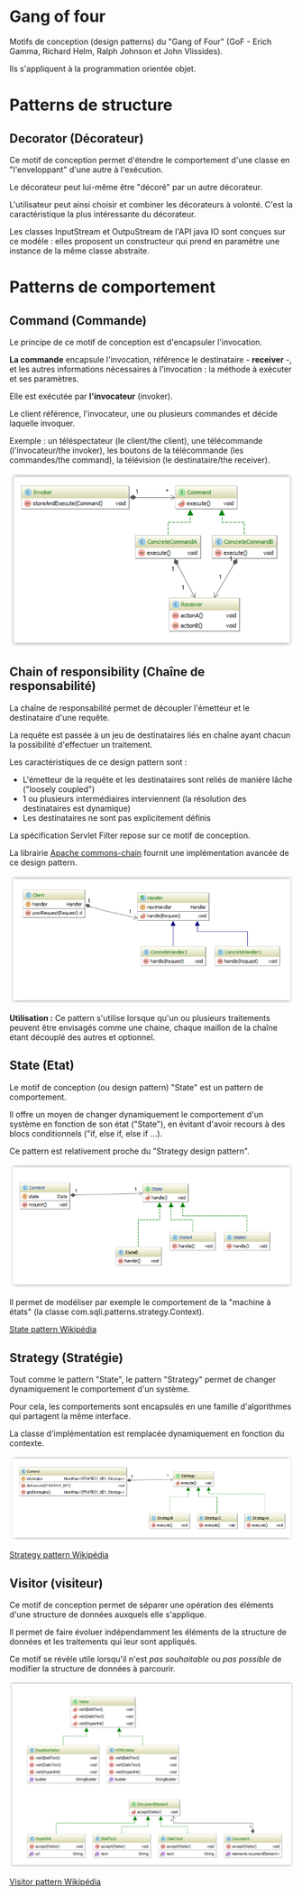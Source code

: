 Gang of four
=====

Motifs de conception (design patterns) du "Gang of Four" (GoF -  Erich Gamma, Richard Helm, Ralph Johnson et John Vlissides).

Ils s'appliquent à la programmation orientée objet.

# Patterns de structure

## Decorator (Décorateur)

Ce motif de conception permet d'étendre le comportement d'une classe en "l'enveloppant" d'une autre à l'exécution. 

Le décorateur peut lui-même être "décoré" par un autre décorateur. 

L'utilisateur peut ainsi choisir et combiner les décorateurs à volonté. C'est la caractéristique la plus intéressante du décorateur. 
  
Les classes InputStream et OutpuStream de l'API java IO sont conçues sur ce modèle : elles proposent un constructeur qui prend en paramètre une instance de la même classe abstraite.
 
# Patterns de comportement

## Command (Commande)

Le principe de ce motif de conception est d'encapsuler l'invocation. 

**La commande** encapsule l'invocation, référence le destinataire - **receiver** -, et les autres informations nécessaires à l'invocation : la méthode à exécuter et ses paramètres.

Elle est exécutée par **l'invocateur** (invoker).

Le client référence, l'invocateur, une ou plusieurs commandes et décide laquelle invoquer. 

Exemple : un téléspectateur (le client/the client), une télécommande (l'invocateur/the invoker), les boutons de la télécommande (les commandes/the command), la télévision (le destinataire/the receiver).

![Alt text](command-pattern/src/main/resources/command-pattern.PNG?raw=true "Command pattern")

## Chain of responsibility (Chaîne de responsabilité)

La chaîne de responsabilité permet de découpler l'émetteur et le destinataire d'une requête.

La requête est passée à un jeu de destinataires liés en chaîne ayant chacun la possibilité d'effectuer un traitement.

Les caractéristiques de ce design pattern sont :

* L'émetteur de la requête et les destinataires sont reliés de manière lâche ("loosely coupled")
* 1 ou plusieurs intermédiaires interviennent (la résolution des destinataires est dynamique)
* Les destinataires ne sont pas explicitement définis

La spécification Servlet Filter repose sur ce motif de conception.

La librairie [Apache commons-chain](http://commons.apache.org/proper/commons-chain/) fournit une implémentation avancée de ce design pattern. 

![Alt text](cor-pattern/src/main/resources/cor-pattern.PNG?raw=true "Chain of responsibility pattern")

**Utilisation :** Ce pattern s'utilise lorsque qu'un ou plusieurs traitements peuvent être envisagés comme une chaine, chaque maillon de la chaîne étant découplé des autres et optionnel.

## State (Etat)

Le motif de conception (ou design pattern) "State" est un pattern de comportement.

Il offre un moyen de changer dynamiquement le comportement d'un système en fonction de son état ("State"), en évitant d'avoir recours
à des blocs conditionnels ("if,  else if, else if ...).

Ce pattern est relativement proche du "Strategy design pattern".

![Alt text](state-pattern/src/main/resources/state-pattern-uml.PNG?raw=true "State pattern")

Il permet de modéliser par exemple le comportement de la "machine à états" (la classe com.sqli.patterns.strategy.Context).

[State pattern Wikipédia](http://en.wikipedia.org/wiki/State_pattern)

## Strategy (Stratégie)

Tout comme le pattern "State", le pattern "Strategy" permet de changer dynamiquement le comportement d'un système.
 
Pour cela, les comportements sont encapsulés en une famille d'algorithmes qui partagent la même interface. 

La classe d'implémentation est remplacée dynamiquement en fonction du contexte.

![Alt text](strategy-pattern/src/main/resources/strategy-pattern.PNG?raw=true "Strategy pattern")

[Strategy pattern Wikipédia](http://en.wikipedia.org/wiki/Strategy_pattern)

## Visitor (visiteur)

Ce motif de conception permet de séparer une opération des éléments d'une structure de données auxquels elle s'applique.

Il permet de faire évoluer indépendamment les éléments de la structure de données et les traitements qui leur sont appliqués.

Ce motif se révèle utile lorsqu'il n'est *pas souhaitable* ou *pas possible* de modifier la structure de données à parcourir.

![Alt text](visitor-pattern/src/main/resources/visitor-pattern.PNG?raw=true "Visitor pattern")

[Visitor pattern Wikipédia](http://en.wikipedia.org/wiki/Visitor_pattern)

 